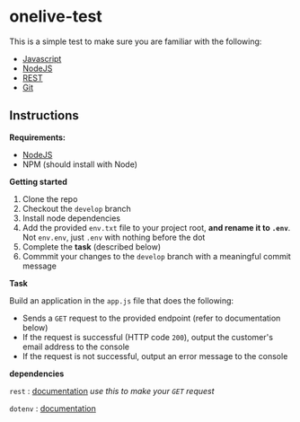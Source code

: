 # onelive-test

This is a simple test to make sure you are familiar with the following:
  - [Javascript](https://developer.mozilla.org/en-US/docs/Web/JavaScript)
  - [NodeJS](https://nodejs.org/en/)
  - [REST](https://www.ics.uci.edu/~fielding/pubs/dissertation/rest_arch_style.htm)
  - [Git](https://git-scm.com/)

## Instructions
**Requirements:**
  - [NodeJS](https://nodejs.org/en/)
  - NPM (should install with Node)
  
**Getting started**
  1. Clone the repo
  2. Checkout the `develop` branch
  3. Install node dependencies
  4. Add the provided `env.txt` file to your project root, **and rename it to `.env`**. Not `env.env`, just `.env` with nothing before the dot
  5. Complete the **task** (described below)
  6. Commmit your changes to the `develop` branch with a meaningful commit message

**Task**

Build an application in the `app.js` file that does the following:
  - Sends a `GET` request to the provided endpoint (refer to documentation below)
  - If the request is successful (HTTP code `200`), output the customer's email address to the console
  - If the request is not successful, output an error message to the console

**dependencies**

`rest` : [documentation](https://www.npmjs.com/package/rest) *use this to make your `GET` request*

`dotenv` : [documentation](https://www.npmjs.com/package/dotenv)
